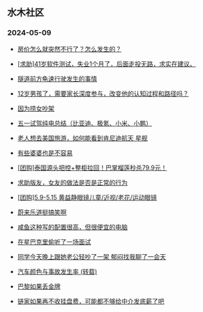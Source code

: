 ## 水木社区 
### 2024-05-09

+ [房价怎么就突然不行了？怎么发生的？](https://www.mysmth.net/nForum/article/OurEstate/2965661)

+ [[求助]41岁软件测试，失业1个月了，后面走投无路，求实在建议。](https://www.mysmth.net/nForum/article/WorkingLife/39644)

+ [隧道前方龟速行驶发生的事情](https://www.mysmth.net/nForum/article/AutoWorld/1944826091)

+ [12岁男孩了，需要家长深度参与，改变他的认知过程和路径吗？](https://www.mysmth.net/nForum/article/PreUnivEdu/162518)

+ [因为捞女吵架](https://www.mysmth.net/nForum/article/Divorce/2076535)

+ [五一试驾纯电总结（比亚迪、极氪、小米、小鹏）](https://www.mysmth.net/nForum/article/GreenAuto/1567348)

+ [老人想去美国旅游，如何能看到肯尼迪航天 星舰](https://www.mysmth.net/nForum/article/Travel/992587)

+ [有些婆婆也是不容易](https://www.mysmth.net/nForum/article/FamilyLife/1766688248)

+ [[团购]泰国源头把控+整柜拉回！巴掌榴莲秒杀79.9元！](https://www.mysmth.net/nForum/article/ADAgent_TG/1321036)

+ [求助版友，女友的做法是否是正常的行为](https://www.mysmth.net/nForum/article/Love/6293815)

+ [[团购]5.9-5.15 黄益静眼镜儿童/近视/老花/运动眼镜](https://www.mysmth.net/nForum/article/ADAgent_TG/1321099)

+ [蔚来乐道挺搞笑啊](https://www.mysmth.net/nForum/article/GreenAuto/1570275)

+ [咸鱼这种写的配置很高，但很便宜的电脑](https://www.mysmth.net/nForum/article/SecondComputer/2306577)

+ [在星巴克里偷听了一场面试](https://www.mysmth.net/nForum/article/WorkingLife/40755)

+ [同学今天晚上跟她老公轻吵了一架 郁闷找我聊了一会天](https://www.mysmth.net/nForum/article/FamilyLife/1766689334)

+ [汽车颜色与事故发生率 (转载)](https://www.mysmth.net/nForum/article/AutoWorld/1944827321)

+ [巴黎如果丢金牌](https://www.mysmth.net/nForum/article/Pingpang/2835)

+ [链家如果再不收挂盘费，可能都不够给中介发底薪了吧](https://www.mysmth.net/nForum/article/OurEstate/2966853)

